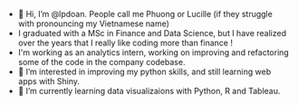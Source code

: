 - 👋 Hi, I’m @lpdoan. People call me Phuong or Lucille (if they struggle with pronouncing my Vietnamese name)
- I graduated with a MSc in Finance and Data Science, but I have realized over the years that I really like coding more than finance !
- I'm working as an analytics intern, working on improving and refactoring some of the code in the company codebase.
- 👀 I’m interested in improving my python skills, and still learning web apps with Shiny.
- 🌱 I’m currently learning data visualizaions with Python, R and Tableau.
<!---
lpdoan/lpdoan is a ✨ special ✨ repository because its `README.md` (this file) appears on your GitHub profile.
You can click the Preview link to take a look at your changes.
--->
